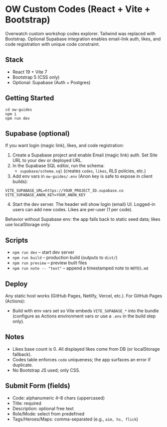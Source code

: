 # OW Custom Codes (React + Vite + Bootstrap)

Overwatch custom workshop codes explorer. Tailwind was replaced with Bootstrap. Optional Supabase integration enables email-link auth, likes, and code registration with unique code constraint.

## Stack
- React 19 + Vite 7
- Bootstrap 5 (CSS only)
- Optional: Supabase (Auth + Postgres)

## Getting Started
```
cd ow-guides
npm i
npm run dev
```

## Supabase (optional)
If you want login (magic link), likes, and code registration:

1) Create a Supabase project and enable Email (magic link) auth. Set Site URL to your dev or deployed URL.
2) In the Supabase SQL editor, run the schema:
   - `supabase/schema.sql` (creates `codes`, `likes`, RLS policies, etc.)
3) Add env vars in `ow-guides/.env` (Anon key is safe to expose in client builds):
```
VITE_SUPABASE_URL=https://YOUR_PROJECT_ID.supabase.co
VITE_SUPABASE_ANON_KEY=YOUR_ANON_KEY
```
4) Start the dev server. The header will show login (email) UI. Logged-in users can add new codes. Likes are per-user (1 per code).

Behavior without Supabase env: the app falls back to static seed data; likes use localStorage only.

## Scripts
- `npm run dev` – start dev server
- `npm run build` – production build (outputs to `dist/`)
- `npm run preview` – preview built files
- `npm run note -- "text"` – append a timestamped note to `NOTES.md`

## Deploy
Any static host works (GitHub Pages, Netlify, Vercel, etc.). For GitHub Pages (Actions):
- Build with env vars set so Vite embeds `VITE_SUPABASE_*` into the bundle (configure as Actions environment vars or use a `.env` in the build step only).

## Notes
- Likes base count is 0. All displayed likes come from DB (or localStorage fallback).
- Codes table enforces `code` uniqueness; the app surfaces an error if duplicate.
- No Bootstrap JS used; only CSS.

## Submit Form (fields)
- Code: alphanumeric 4–8 chars (uppercased)
- Title: required
- Description: optional free text
- Role/Mode: select from predefined
- Tags/Heroes/Maps: comma-separated (e.g., `aim, hs, flick`)
